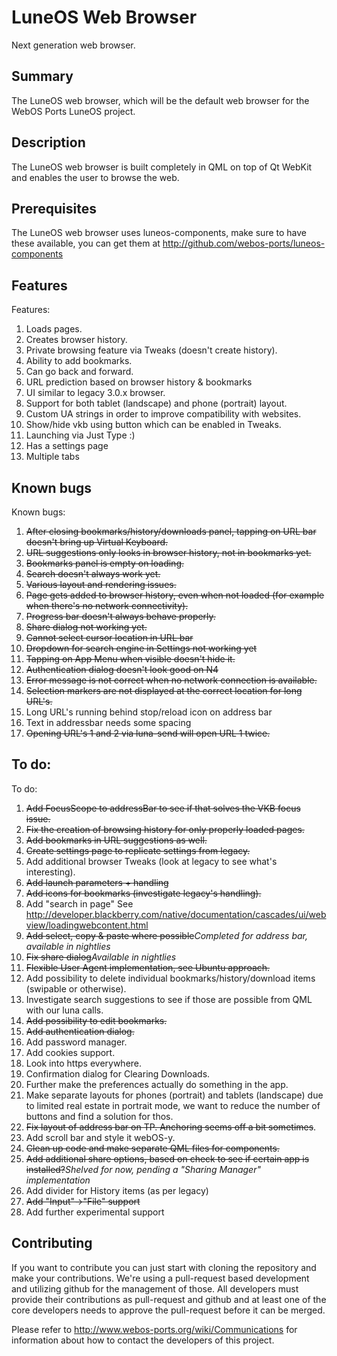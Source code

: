 LuneOS Web Browser
==================

Next generation web browser.

Summary
-------
The LuneOS web browser, which will be the default web browser for the WebOS Ports LuneOS project. 

Description
-----------
The LuneOS web browser is built completely in QML on top of Qt WebKit and enables the user to browse the web.

Prerequisites
-----------
The LuneOS web browser uses luneos-components, make sure to have these available, you can get them at http://github.com/webos-ports/luneos-components

Features
-----------
Features:

1. Loads pages.
2. Creates browser history.
3. Private browsing feature via Tweaks (doesn't create history).
4. Ability to add bookmarks.
5. Can go back and forward.
6. URL prediction based on browser history & bookmarks
7. UI similar to legacy 3.0.x browser.
8. Support for both tablet (landscape) and phone (portrait) layout.
9. Custom UA strings in order to improve compatibility with websites.
10. Show/hide vkb using button which can be enabled in Tweaks.
11. Launching via Just Type :)
12. Has a settings page
13. Multiple tabs

Known bugs
-----------
Known bugs:

1. <s>After closing bookmarks/history/downloads panel, tapping on URL bar doesn't bring up Virtual Keyboard.</s>
2. <s>URL suggestions only looks in browser history, not in bookmarks yet.</s>
3. <s>Bookmarks panel is empty on loading.</s>
4. <s>Search doesn't always work yet.</s>
5. <s>Various layout and rendering issues.</s>
6. <s>Page gets added to browser history, even when not loaded (for example when there's no network connectivity).</s>
7. <s>Progress bar doesn't always behave properly.</s>
8. <s>Share dialog not working yet.</s>
9. <s>Cannot select cursor location in URL bar</s>
10. <s>Dropdown for search engine in Settings not working yet</s>
11. <s>Tapping on App Menu when visible doesn't hide it.</s>
12. <s>Authentication dialog doesn't look good on N4</s>
13. <s>Error message is not correct when no network connection is available.</s>
14. <s>Selection markers are not displayed at the correct location for long URL's. </s>
15. Long URL's running behind stop/reload icon on address bar
16. Text in addressbar needs some spacing
17. <s>Opening URL's 1 and 2 via luna-send will open URL 1 twice.</s>

To do:
-----------
To do:

1. <s>Add FocusScope to addressBar to see if that solves the VKB focus issue.</s>
2. <s>Fix the creation of browsing history for only properly loaded pages.</s>
3. <s>Add bookmarks in URL suggestions as well.</s>
4. <s>Create settings page to replicate settings from legacy.</s>
5. Add additional browser Tweaks (look at legacy to see what's interesting). 
6. <s>Add launch parameters + handling</s>
7. <s>Add icons for bookmarks (investigate legacy's handling).</s>
8. Add "search in page" See http://developer.blackberry.com/native/documentation/cascades/ui/webview/loadingwebcontent.html
9. <s>Add select, copy & paste where possible</s><i>Completed for address bar, available in nightlies</i>
10. <s>Fix share dialog</s><i>Available in nightlies</i>
11. <s>Flexible User Agent implementation, see Ubuntu approach.</s>
12. Add possibility to delete individual bookmarks/history/download items (swipable or otherwise).
13. Investigate search suggestions to see if those are possible from QML with our luna calls.
14. <s>Add possibility to edit bookmarks.</s>
15. <s>Add authentication dialog.</s>
16. Add password manager.
17. Add cookies support.
18. Look into https everywhere.
19. Confirmation dialog for Clearing Downloads.
20. Further make the preferences actually do something in the app.
21. Make separate layouts for phones (portrait) and tablets (landscape) due to limited real estate in portrait mode, we want to reduce the number of buttons and find a solution for thos.
22. <s>Fix layout of address bar on TP. Anchoring seems off a bit sometimes</s>.
23. Add scroll bar and style it webOS-y.
24. <s>Clean up code and make separate QML files for components.</s>
25. <s>Add additional share options, based on check to see if certain app is installed?</s><i>Shelved for now, pending a "Sharing Manager" implementation</i>
26. Add divider for History items (as per legacy)
27. <s>Add "Input"->"File" support</s>
28. Add further experimental support

## Contributing

If you want to contribute you can just start with cloning the repository and make your
contributions. We're using a pull-request based development and utilizing github for the
management of those. All developers must provide their contributions as pull-request and
github and at least one of the core developers needs to approve the pull-request before it
can be merged.

Please refer to http://www.webos-ports.org/wiki/Communications for information about how to
contact the developers of this project.

